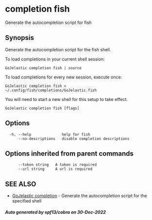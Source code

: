 #  completion fish

Generate the autocompletion script for fish

## Synopsis

Generate the autocompletion script for the fish shell.

To load completions in your current shell session:

	GoJelastic completion fish | source

To load completions for every new session, execute once:

	GoJelastic completion fish > ~/.config/fish/completions/GoJelastic.fish

You will need to start a new shell for this setup to take effect.


```
GoJelastic completion fish [flags]
```

## Options

```
  -h, --help              help for fish
      --no-descriptions   disable completion descriptions
```

## Options inherited from parent commands

```
      --token string   A token is required
      --url string     A url is required
```

## SEE ALSO

* [GoJelastic completion](GoJelastic_completion.md)	 - Generate the autocompletion script for the specified shell

##### Auto generated by spf13/cobra on 30-Dec-2022
